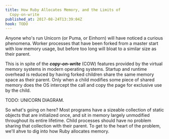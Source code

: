 ```yaml
---
title: How Ruby Allocates Memory, and the Limits of
  Copy-on-write
published_at: 2017-08-24T13:39:04Z
hook: TODO
---
```


Anyone who's run Unicorn (or Puma, or Einhorn) will have
noticed a curious phenomena. Worker processes that have
been forked from a master start with low memory usage, but
before too long will bloat to a similar size as their
parent.

This is in spite of the ***copy-on-write*** (COW) features
provided by the virtual memory systems in modern operating
systems. Startup and runtime overhead is reduced by having
forked children share the same memory space as their
parent. Only when a child modifies some piece of shared
memory does the OS intercept the call and copy the page for
exclusive use by the child.

TODO: UNICORN DIAGRAM.

So what's going on here? Most programs have a sizeable
collection of static objects that are initialized once, and
sit in memory largely unmodified throughout its entire
lifetime. Child processes should have no problem sharing
that collection with their parent. To get to the heart of
the problem, we'll ahve to dig into how Ruby allocates
memory.
